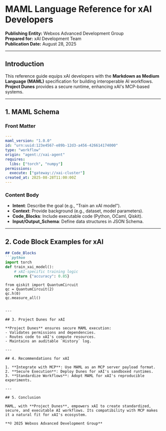 # MAML Language Reference for xAI Developers

**Publishing Entity:** Webxos Advanced Development Group  
**Prepared for:** xAI Development Team  
**Publication Date:** August 28, 2025  

---

## Introduction

This reference guide equips xAI developers with the **Markdown as Medium Language (MAML)** specification for building interoperable AI workflows. **Project Dunes** provides a secure runtime, enhancing xAI's MCP-based systems.

---

## 1. MAML Schema

### Front Matter
```yaml
---
maml_version: "1.0.0"
id: "urn:uuid:123e4567-e89b-12d3-a456-426614174000"
type: "workflow"
origin: "agent://xai-agent"
requires:
  libs: ["torch", "numpy"]
permissions:
  execute: ["gateway://xai-cluster"]
created_at: 2025-08-28T11:00:00Z
---
```

### Content Body
- **Intent**: Describe the goal (e.g., "Train an xAI model").
- **Context**: Provide background (e.g., dataset, model parameters).
- **Code_Blocks**: Include executable code (Python, OCaml, Qiskit).
- **Input/Output_Schema**: Define data structures in JSON Schema.

---

## 2. Code Block Examples for xAI

```markdown
## Code_Blocks
```python
import torch
def train_xai_model():
    # xAI-specific training logic
    return {"accuracy": 0.85}
```
```qiskit
from qiskit import QuantumCircuit
qc = QuantumCircuit(2)
qc.h(0)
qc.measure_all()
```
```

---

## 3. Project Dunes for xAI

**Project Dunes** ensures secure MAML execution:
- Validates permissions and dependencies.
- Routes code to xAI's compute resources.
- Maintains an auditable `History` log.

---

## 4. Recommendations for xAI

1. **Integrate with MCP**: Use MAML as an MCP server payload format.
2. **Secure Execution**: Deploy Dunes for xAI's sandboxed runtimes.
3. **Standardize Workflows**: Adopt MAML for xAI's reproducible experiments.

---

## 5. Conclusion

MAML, with **Project Dunes**, empowers xAI to create standardized, secure, and executable AI workflows. Its compatibility with MCP makes it a natural fit for xAI's ecosystem.

**© 2025 Webxos Advanced Development Group**